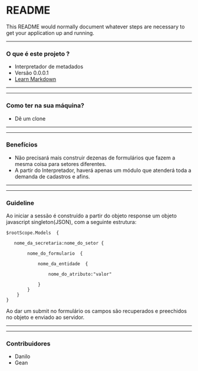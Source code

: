 # README #

This README would normally document whatever steps are necessary to get your application up and running.
___
### O que é este projeto ? 

* Interpretador de metadados
* Versão 0.0.0.1
* [Learn Markdown](https://bitbucket.org/tutorials/markdowndemo)
___

___
### Como ter na sua máquina? 

* Dê um clone
___

___
### Benefícios

* Não precisará mais construir dezenas de formulários que fazem a mesma coisa para setores diferentes.
* A partir do Interpretador, haverá apenas um módulo que atenderá toda a demanda de cadastros e afins.
___

___
### Guideline

Ao iniciar a sessão é construído a partir do objeto response um objeto javascript singleton(JSON), com a seguinte estrutura:

    $rootScope.Models  { 

       nome_da_secretaria:nome_do_setor {

            nome_do_formulario  { 

                nome_da_entidade  { 

                    nome_do_atributo:"valor" 

                }      
            }    
        }
    }   


Ao dar um submit no formulário os campos são recuperados e preechidos no objeto e enviado ao servidor.
___

___
### Contribuidores 

* Danilo
* Gean